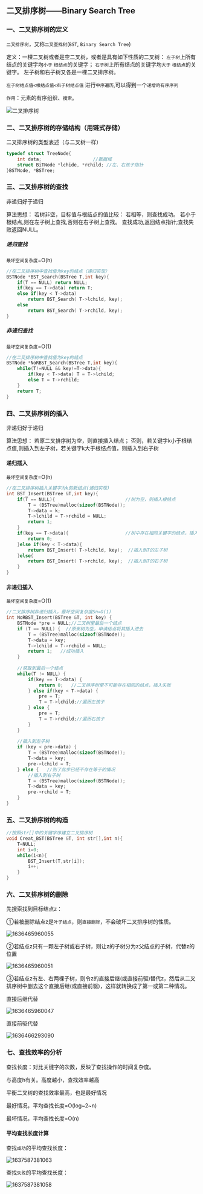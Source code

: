 ## 二叉排序树——Binary Search Tree

### 一、二叉排序树的定义

`二叉排序树`，又称`二叉查找树`(`BST`, `Binary Search Tree`)

定义：一棵二叉树或者是空二叉树，或者是具有如下性质的二叉树：
`左子树`上所有结点的关键字均`小于` `根结点`的关键字；
`右子树`上所有结点的关键字均`大于` `根结点`的关键字。
左子树和右子树又各是一棵二叉排序树。

`左子树结点值<根结点值<右子树结点值`
进行`中序遍历`,可以得到一个`递增的有序序列`

`作用`：元素的有序组织、`搜索`。

![二叉排序树](https://bkimg.cdn.bcebos.com/pic/94cad1c8a786c9179df9bed6c93d70cf3ac75763?x-bce-process=image/resize,m_lfit,w_536,limit_1/format,f_jpg)

### 二、二叉排序树的存储结构（用链式存储）

二叉排序树的类型表述（与二叉树一样）

```c
typedef struct TreeNode{
	int data;                   //数据域
	struct BiTNode *lchide, *rchild; //左、右孩子指针
}BSTNode, *BSTree;
```

### 三、二叉排序树的查找

非递归好于递归

算法思想：
若树非空，目标值与根结点的值比较：
		若相等，则查找成功。
		若小于根结点,则在左子树上查找,否则在右子树上查找。
查找成功,返回结点指针;查找失败返回NULL。

##### 递归查找

`最坏空间复杂度`=O(h)

```c
//在二叉排序树中查找值为key的结点（递归实现）
BSTNode *BST_Search(BSTree T,int key){
    if(T == NULL) return NULL;
    if(key == T->data) return T;
    else if(key < T->data)
		return BST_Search( T->lchild, key);
    else
    	return BST_Search( T->rchild, key);
}
```

##### 非递归查找

`最坏空间复杂度`=O(1)

```c
//在二叉排序树中查找值为key的结点
BSTNode *NoRBST_Search(BSTree T,int key){
    while(T!=NULL && key!=T->data){
        if(key < T->data) T = T->lchild;
        else T = T->rchild;
    }
    return T;
}
```

### 四、二叉排序树的插入

非递归好于递归

算法思想：
若原二叉排序树为空，则直接插入结点；
否则，若关键字k小于根结点值,则插入到左子树，若关键字k大于根结点值，则插入到右子树

#### 递归插入

`最坏空间复杂度`=O(h)

```c
//在二叉排序树插入关键字为k的新结点(递归实现)
int BST_Insert(BSTree &T,int key){
    if(T == NULL){                          //树为空，则插入根结点
        T = (BSTree)malloc(sizeof(BSTNode));
        T->data = k;
        T->lchild = T->rchild = NULL;
        return 1;
    }
    if(key == T->data){                     //树中存在相同关键字的结点，插入失败
        return 0;
    }else if(key < T->data){
        return BST_Insert( T->lchild, key);  //插入到T的左子树
    }else{
        return BST_Insert( T->rchild, key);  //插入到T的右子树
    }
}   	
```

#### 非递归插入

`最坏空间复杂度`=O(1)

```c
//二叉排序树非递归插入，最坏空间复杂度Sn=O(1)
int NoRBST_Insert(BSTree &T, int key) {
    BSTNode *pre = NULL;//二叉树里最后一个结点
    if (T == NULL) {  //原来树为空，申请结点将其插入进去
        T = (BSTree)malloc(sizeof(BSTNode));
        T->data = key;
        T->lchild = T->rchild = NULL;
        return 1;   //成功插入
    }
 
    //获取到最后一个结点
    while(T != NULL) {
        if(key == T->data) {
            return 0;   //二叉排序树里不可能存在相同的结点，插入失败
        } else if(key < T->data) {
            pre = T;
            T = T->lchild;//遍历左孩子
        } else {
            pre = T;
            T = T->rchild;//遍历右孩子
        }
    }
 
    //插入到左子树
    if (key < pre->data) {
        T = (BSTree)malloc(sizeof(BSTNode));
        T->data = key;
        pre->lchild = T;
    } else {   //到了此步已经不存在等于的情况
        //插入到右子树
        T = (BSTree)malloc(sizeof(BSTNode));
        T->data = key;
        pre->rchild = T;
    }
}
```

### 五、二叉排序树的构造

```c
//按照str[]中的关键字序建立二叉排序树
void Creat_BST(BSTree &T, int str[],int n){
    T=NULL;
    int i=0;
    while(i<n){
        BST_Insert(T,str[i]);
        i++;
    }
}
```

### 六、二叉排序树的删除

先搜索找到目标结点z：

①若被删除结点z是`叶子结点`，则`直接删除`，不会破坏二叉排序树的性质。

![1636465960055](images/1636465960055.png)

②若结点z只有一颗左子树或右子树，则让z的子树分为z父结点的子树，代替z的位置

![1636465960051](images/1636465960051.png)

③若结点z有左、右两棵子树，则令z的直接后继(或直接前驱)替代z，然后从二叉排序树中删去这个直接后继(或直接前驱)，这样就转换成了第一或第二种情况。

直接后继代替

![1636465960047](images/1636465960047.png)

直接前驱代替

![1636466293090](images/1636466293090.png)

### 七、查找效率的分析

查找长度：对比关键字的次数，反映了查找操作的时间复杂度。

与高度h有关。高度越小，查找效率越高

平衡二叉树的查找效率最高，也是最好情况

最好情况，平均查找长度=O(log~2~n)

最坏情况，平均查找长度=O(n)

#### 平均查找长度计算

查找`成功`的平均查找长度：

![1637587381063](images/1637587381063.png)

查找`失败`的平均查找长度：

![1637587381058](images/1637587381058.png)
